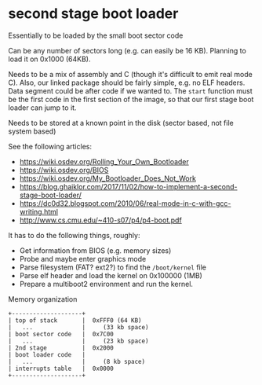 
# second stage boot loader

Essentially to be loaded by the small boot sector code

Can be any number of sectors long (e.g. can easily be 16 KB).
Planning to load it on 0x1000 (64KB).

Needs to be a mix of assembly and C (though it's difficult to emit real mode C). 
Also, our linked package should be fairly simple, e.g. no ELF headers.
Data segment could be after code if we wanted to.
The `start` function must be the first code in the first section of the image, 
so that our first stage boot loader can jump to it.

Needs to be stored at a known point in the disk (sector based, not file system based)

See the following articles:

* https://wiki.osdev.org/Rolling_Your_Own_Bootloader
* https://wiki.osdev.org/BIOS
* https://wiki.osdev.org/My_Bootloader_Does_Not_Work
* https://blog.ghaiklor.com/2017/11/02/how-to-implement-a-second-stage-boot-loader/
* https://dc0d32.blogspot.com/2010/06/real-mode-in-c-with-gcc-writing.html
* http://www.cs.cmu.edu/~410-s07/p4/p4-boot.pdf

It has to do the following things, roughly:

* Get information from BIOS (e.g. memory sizes)
* Probe and maybe enter graphics mode
* Parse filesystem (FAT? ext2?) to find the `/boot/kernel` file
* Parse elf header and load the kernel on 0x100000 (1MB)
* Prepare a multiboot2 environment and run the kernel.

Memory organization

```
+--------------------+
| top of stack       |  0xFFF0 (64 KB)
|   ...              |     (33 kb space)
| boot sector code   |  0x7C00
|   ...              |     (23 kb space)
| 2nd stage          |  0x2000
| boot loader code   |
|   ...              |     (8 kb space)
| interrupts table   |  0x0000
+--------------------+
```

